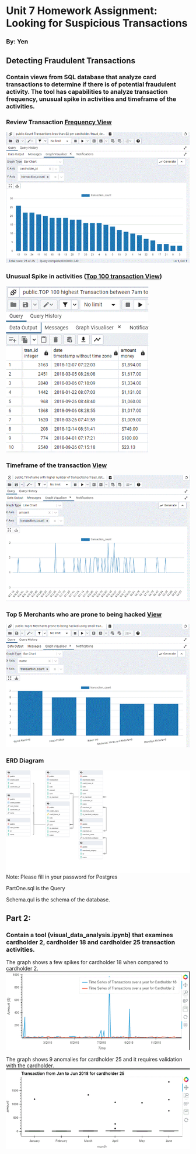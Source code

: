 # Unit 7 Homework Assignment: Looking for Suspicious Transactions

### By: Yen


## Detecting Fraudulent Transactions
### Contain views from SQL database that analyze card transactions to determine if there is of potential fraudulent activity. The tool has capabilities to analyze transaction frequency, unusual spike in activities and timeframe of the activities.   

### Review Transaction [Frequency View](https://github.com/yenla9/LookforSupTran/blob/main/View_Count%20Transactions%20less%20than%20%242%20per%20cardholder.csv)
![cardholder_transaction](https://github.com/yenla9/LookforSupTran/blob/main/cardholder_transaction.GIF)


### Unusual Spike in activities ([Top 100 transaction View](https://github.com/yenla9/LookforSupTran/blob/main/TOP%20100%20highest%20Transaction%20between%207am%20to%209am.csv))
![overall_trend](https://github.com/yenla9/LookforSupTran/blob/main/Top%20100%20Highest%20Transaction.GIF)

### Timeframe of the transaction [View](https://github.com/yenla9/LookforSupTran/blob/main/Timeframe%20with%20higher%20number%20of%20transactions.csv)
![Timeframe](https://github.com/yenla9/LookforSupTran/blob/main/Timeframe.GIF)


### Top 5 Merchants who are prone to being hacked [View](https://github.com/yenla9/LookforSupTran/blob/main/Top%205%20Merchants%20prone%20to%20being%20hacked%20using%20small%20transaction.csv)

![dashboard](https://github.com/yenla9/LookforSupTran/blob/main/top%205%20merchants.GIF)

### ERD Diagram
![ERD](https://github.com/yenla9/LookforSupTran/blob/main/ERD%20diagram.png)
Note: Please fill in your password for Postgres

PartOne.sql is the Query

Schema.qul is the schema of the database. 

## Part 2: 
### Contain a tool (visual_data_analysis.ipynb) that examines cardholder 2, cardholder 18 and cardholder 25 transaction activities.

The graph shows a few spikes for cardholder 18 when compared to cardholder 2. 
![Comparison chart](https://github.com/yenla9/LookforSupTran/blob/main/2_18.GIF)

The graph shows 9 anomalies for cardholder 25 and it requires validation with the cardholder.
![Transactions](https://github.com/yenla9/LookforSupTran/blob/main/outliers%2025.GIF)


